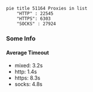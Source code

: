 
```mermaid
pie title 51164 Proxies in list
    "HTTP" : 22545
    "HTTPS": 6303
    "SOCKS" : 27924
```

### Some Info
#### Average Timeout

- mixed: 3.2s
- http: 1.4s
- https: 8.3s
- socks: 4.8s